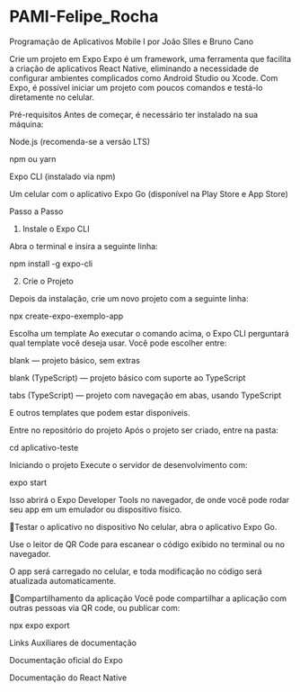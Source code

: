 # PAMI-Felipe_Rocha
Programação de Aplicativos Mobile I por João SIles e Bruno Cano

Crie um projeto em Expo
Expo é um framework, uma ferramenta que facilita a criação de aplicativos React Native, eliminando a necessidade de configurar ambientes complicados como Android Studio ou Xcode. Com Expo, é possível iniciar um projeto com poucos comandos e testá-lo diretamente no celular.

Pré-requisitos
Antes de começar, é necessário ter instalado na sua máquina:

Node.js (recomenda-se a versão LTS)

npm ou yarn

Expo CLI (instalado via npm)

Um celular com o aplicativo Expo Go (disponível na Play Store e App Store)

Passo a Passo

1. Instale o Expo CLI

Abra o terminal e insira a seguinte linha:

npm install -g expo-cli

2. Crie o Projeto

Depois da instalação, crie um novo projeto com a seguinte linha:

npx create-expo-exemplo-app

Escolha um template
Ao executar o comando acima, o Expo CLI perguntará qual template você deseja usar. Você pode escolher entre:

blank — projeto básico, sem extras

blank (TypeScript) — projeto básico com suporte ao TypeScript

tabs (TypeScript) — projeto com navegação em abas, usando TypeScript

E outros templates que podem estar disponíveis.

Entre no repositório do projeto
Após o projeto ser criado, entre na pasta:

cd aplicativo-teste

Iniciando o projeto
Execute o servidor de desenvolvimento com:

expo start

Isso abrirá o Expo Developer Tools no navegador, de onde você pode rodar seu app em um emulador ou dispositivo físico.

📲Testar o aplicativo no dispositivo
No celular, abra o aplicativo Expo Go.

Use o leitor de QR Code para escanear o código exibido no terminal ou no navegador.

O app será carregado no celular, e toda modificação no código será atualizada automaticamente.

📡Compartilhamento da aplicação
Você pode compartilhar a aplicação com outras pessoas via QR code, ou publicar com:

npx expo export

Links Auxiliares de documentação

Documentação oficial do Expo

Documentação do React Native

